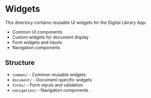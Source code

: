 # Widgets

This directory contains reusable UI widgets for the Digital Library App:

- Common UI components
- Custom widgets for document display
- Form widgets and inputs
- Navigation components

## Structure

- `common/` - Common reusable widgets
- `document/` - Document-specific widgets
- `forms/` - Form inputs and validation
- `navigation/` - Navigation components